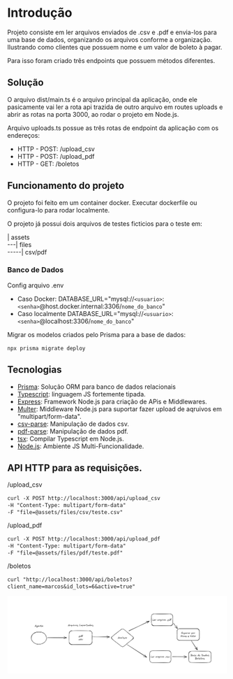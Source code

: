 # Introdução

Projeto consiste em ler arquivos enviados de .csv e .pdf e envia-los para uma base de dados, organizando os arquivos conforme a organização. Ilustrando como clientes que possuem nome e um valor de boleto à pagar.

Para isso foram criado três endpoints que possuem métodos diferentes.

## Solução

O arquivo dist/main.ts é o arquivo principal da aplicação, onde ele pasicamente vai ler a rota api trazida de outro arquivo em routes uploads e abrir as rotas na porta 3000, ao rodar o projeto em Node.js.

Arquivo uploads.ts possue as três rotas de endpoint da aplicação com os endereços:

- HTTP - POST: /upload_csv
- HTTP - POST: /upload_pdf
- HTTP - GET: /boletos

## Funcionamento do projeto

O projeto foi feito em um container docker. Executar dockerfile ou configura-lo para rodar localmente.

O projeto já possui dois arquivos de testes ficticios para o teste em:

| assets \
---| files \
-----| csv/pdf

### Banco de Dados

Config arquivo .env

- Caso Docker:
  DATABASE_URL="mysql://`<usuario>`:`<senha>`@host.docker.internal:3306/`nome_do_banco`"
- Caso localmente
  DATABASE_URL="mysql://`<usuario>`:`<senha>`@localhost:3306/`nome_do_banco`"

Migrar os modelos criados pelo Prisma para a base de dados:

```
npx prisma migrate deploy
```

## Tecnologias

- [Prisma](https://www.prisma.io/docs): Solução ORM para banco de dados relacionais
- [Typescript](https://www.typescriptlang.org/): linguagem JS fortemente tipada.
- [Express](https://expressjs.com/pt-br/): Framework Node.js para criação de APis e Middlewares.
- [Multer](https://www.npmjs.com/package/multer): Middleware Node.js para suportar fazer upload de aqruivos em "multipart/form-data".
- [csv-parse](https://www.npmjs.com/package/csv-parse): Manipulação de dados csv.
- [pdf-parse](https://www.npmjs.com/package/pdf-parse): Manipulação de dados pdf.
- [tsx](https://www.npmjs.com/package/tsx): Compilar Typescript em Node.js.
- [Node.js](https://nodejs.org/pt): Ambiente JS Multi-Funcionalidade.

## API HTTP para as requisições.

/upload_csv

```
curl -X POST http://localhost:3000/api/upload_csv
-H "Content-Type: multipart/form-data"
-F "file=@assets/files/csv/teste.csv"
```

/upload_pdf

```
curl -X POST http://localhost:3000/api/upload_pdf
-H "Content-Type: multipart/form-data"
-F "file=@assets/files/pdf/teste.pdf"
```

/boletos

```
curl "http://localhost:3000/api/boletos?client_name=marcos&id_lots=6&active=true"
```

![alt text](assets/images/{4885AB44-F846-414F-9F59-37118E4FBBD1}.png)
